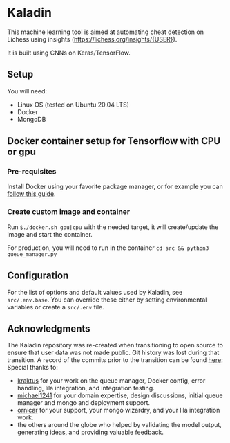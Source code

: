 # Kaladin
This machine learning tool is aimed at automating cheat detection on Lichess using insights (https://lichess.org/insights/{USER}).

It is built using CNNs on Keras/TensorFlow.

## Setup
You will need:
 - Linux OS (tested on Ubuntu 20.04 LTS)
 - Docker
 - MongoDB

## Docker container setup for Tensorflow with CPU or gpu

### Pre-requisites
Install Docker using your favorite package manager, or for example you can [follow this guide](https://www.tensorflow.org/install/docker).

### Create custom image and container

Run `$./docker.sh gpu|cpu` with the needed target, it will create/update the image and start the container.

For production, you will need to run in the container `cd src && python3 queue_manager.py`


## Configuration

For the list of options and default values used by Kaladin, see `src/.env.base`. You can override these either by setting environmental variables or create a `src/.env` file.


## Acknowledgments

The Kaladin repository was re-created when transitioning to open source to ensure that user data was not made public.  Git history was lost during that transition.  A record of the commits prior to the transition can be found [here](doc/lost_commits.txt):  
Special thanks to:
* [kraktus](https://github.com/kraktus) for your work on the queue manager, Docker config, error handling, lila integration, and integration testing.
* [michael1241](https://github.com/michael1241) for your domain expertise, design discussions, initial queue manager and mongo and deployment support.
* [ornicar](https://github.com/ornicar) for your support, your mongo wizardry, and your lila integration work.
* the others around the globe who helped by validating the model output, generating ideas, and providing valuable feedback.